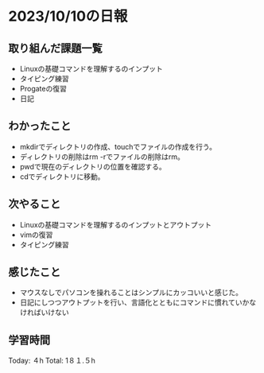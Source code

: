 # 2023/10/10の日報
## 取り組んだ課題一覧
*  Linuxの基礎コマンドを理解するのインプット
*  タイピング練習
*  Progateの復習
*  日記
## わかったこと
* mkdirでディレクトリの作成、touchでファイルの作成を行う。
* ディレクトリの削除はrm -rでファイルの削除はrm。
* pwdで現在のディレクトリの位置を確認する。
* cdでディレクトリに移動。 
## 次やること
*  Linuxの基礎コマンドを理解するのインプットとアウトプット
*  vimの復習
*  タイピング練習
## 感じたこと
* マウスなしでパソコンを操れることはシンプルにカッコいいと感じた。
* 日記にしつつアウトプットを行い、言語化とともにコマンドに慣れていかなければいけない
## 学習時間
Today: ４h
Total: 1８１.５h
